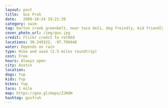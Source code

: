 ```yaml
---
layout: post
title:  Gus Fruh
date:   2000-10-24 19:21:39
category: swim
tag: barton creek greenbelt, near taco deli, dog freindly, kid friendly, bike friendly
cover_photo_url: /img/gus.jpg
credit: Flickr credit to ret0dd 
locations: 30.249322, -97.796646
water: Depends on rain
type: Hike and swim (2.5 miles roundtrip)
cost: Free
hours: Always open
city: Austin
location: 
dogs: Yup
kids: Yup
bikes: Yup
taco: 1 mile
map: https://goo.gl/maps/ZJNdH
hashtag: gusfruh
---
```



